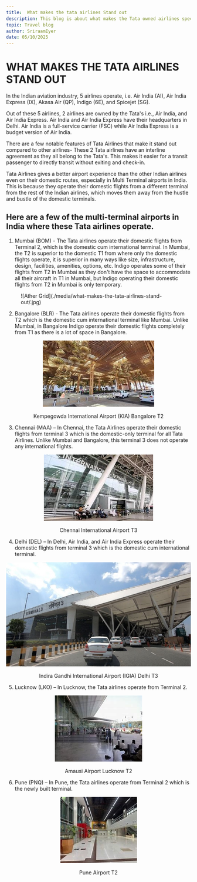 ```yaml
---
title:  What makes the tata airlines Stand out
description: This blog is about what makes the Tata owned airlines special and unique.
topic: Travel blog
author: SriraamIyer
date: 05/10/2025
---
```

# WHAT MAKES THE TATA AIRLINES STAND OUT
In the Indian aviation industry, 5 airlines operate, i.e. Air India (AI), Air India Express (IX), Akasa Air (QP), Indigo (6E), and Spicejet (SG).

Out of these 5 airlines, 2 airlines are owned by the Tata's i.e., Air India, and Air India Express. Air India and Air India Express have their headquarters in Delhi. Air India is a full-service carrier (FSC) while Air India Express is a budget version of Air India.

There are a few notable features of Tata Airlines that make it stand out compared to other airlines-
These 2 Tata airlines have an interline agreement as they all belong to the Tata's. This makes it easier for a transit passenger to directly transit without exiting and check-in.

Tata Airlines gives a better airport experience than the other Indian airlines even on their domestic routes, especially in Multi Terminal airports in India. This is because they operate their domestic flights from a different terminal from the rest of the Indian airlines, which moves them away from the hustle and bustle of the domestic terminals.

## Here are a few of the multi-terminal airports in India where these Tata airlines operate.
1.	Mumbai (BOM) - The Tata airlines operate their domestic flights from Terminal 2, which is the domestic cum international terminal. In Mumbai, the T2 is superior to the domestic T1 from where only the domestic flights operate, it is superior in many ways like size, infrastructure, design, facilities, amenities, options, etc. Indigo operates some of their flights from T2 in Mumbai as they don't have the space to accommodate all their aircraft in T1 in Mumbai, but Indigo operating their domestic flights from T2 in Mumbai is only temporary.
<figure markdown="span">
  ![Ather Grid](./media/what-makes-the-tata-airlines-stand-out/.jpg)
</figure>

2.	Bangalore (BLR) - The Tata airlines operate their domestic flights from T2 which is the domestic cum international terminal like Mumbai. Unlike Mumbai, in Bangalore Indigo operate their domestic flights completely from T1 as there is a lot of space in Bangalore.
<p align="center">
  <img src="./media/what-makes-the-tata-airlines-stand-out/kiab-t2.jpg"
<p>
 <p align="center">
Kempegowda International Airport (KIA) Bangalore T2
</p>

3.	Chennai (MAA) – In Chennai, the Tata Airlines operate their domestic flights from terminal 3 which is the domestic-only terminal for all Tata Airlines. Unlike Mumbai and Bangalore, this terminal 3 does not operate any international flights.
<p align="center">
  <img src="./media/what-makes-the-tata-airlines-stand-out/maa-t3.jpg"
<p>
  <p align="center">
Chennai International Airport T3
</p>  

4.	Delhi (DEL) – In Delhi, Air India, and Air India Express operate their domestic flights from terminal 3 which is the domestic cum international terminal.
<p align="center">
  <img src="./media/what-makes-the-tata-airlines-stand-out/igia-t3.jpg"
<p>
<p align="center">
Indira Gandhi International Airport (IGIA) Delhi T3
</p>  

5.	Lucknow (LKO) – In Lucknow, the Tata airlines operate from Terminal 2.
<p align="center">
  <img src="./media/what-makes-the-tata-airlines-stand-out/lko-t2.jpg"
<p>
 <p align="center">
Amausi Airport Lucknow T2
</p>

6.	Pune (PNQ) – In Pune, the Tata airlines operate from Terminal 2 which is the newly built terminal.
<p align="center">
  <img src="./media/what-makes-the-tata-airlines-stand-out/pnq-t2.jpg"
<p>
 <p align="center">
Pune Airport T2
</p>
